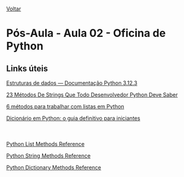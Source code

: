 [Voltar](https://github.com/educodehub/oficina-python/blob/main/aula02/instru%C3%A7%C3%B5es.md)
# Pós-Aula - Aula 02 - Oficina de Python
## Links úteis
[Estruturas de dados — Documentação Python 3.12.3](https://docs.python.org/pt-br/3/tutorial/datastructures.html)

[23 Métodos De Strings Que Todo Desenvolvedor Python Deve Saber](https://josafa.com.br/blog/23-metodos-de-string-em-python/)

[6 métodos para trabalhar com listas em Python](https://ealexbarros.medium.com/6-m%C3%A9todos-para-trabalhar-com-listas-em-python-e1bb5b714ac0)

[Dicionário em Python: o guia definitivo para iniciantes](https://hub.asimov.academy/blog/dicionario-python/)
\
\
\
\
[Python List Methods Reference](https://www.w3schools.com/python/python_ref_list.asp)

[Python String Methods Reference](https://www.w3schools.com/python/python_ref_string.asp)

[Python Dictionary Methods Reference](https://www.w3schools.com/python/python_ref_dictionary.asp)

